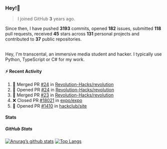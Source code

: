 ### Hey!👋
<!-- [![Banner](banner.png)](https://dillonb07.is-a.dev) -->


> I joined GitHub **3** years ago.

Since then, I have pushed **3193** commits, opened **182** issues, submitted **118** pull requests, received **45** stars across **131** personal projects and contributed to **37** public repositories.

<br>
Hey, I'm transcental, an immersive media student and hacker. I typically use Python, TypeScript or C# for my work.

<br>

#### :zap: Recent Activity

<!--START_SECTION:activity-->
1. 🎉 Merged PR [#24](https://github.com/Revolution-Hacks/revolution/pull/24) in [Revolution-Hacks/revolution](https://github.com/Revolution-Hacks/revolution)
2. 💪 Opened PR [#24](https://github.com/Revolution-Hacks/revolution/pull/24) in [Revolution-Hacks/revolution](https://github.com/Revolution-Hacks/revolution)
3. 🎉 Merged PR [#23](https://github.com/Revolution-Hacks/revolution/pull/23) in [Revolution-Hacks/revolution](https://github.com/Revolution-Hacks/revolution)
4. ❌ Closed PR [#18021](https://github.com/expo/expo/pull/18021) in [expo/expo](https://github.com/expo/expo)
5. 💪 Opened PR [#1410](https://github.com/hackclub/site/pull/1410) in [hackclub/site](https://github.com/hackclub/site)
<!--END_SECTION:activity-->

#### Stats

##### GitHub Stats
[![Anurag’s github stats](https://github-readme-stats.vercel.app/api?username=transcental&show_icons=true&theme=radical)](https://github.com/transcental)
[![Top Langs](https://github-readme-stats.vercel.app/api/top-langs/?username=transcental&layout=compact&theme=radical)](https://github.com/transcental)
